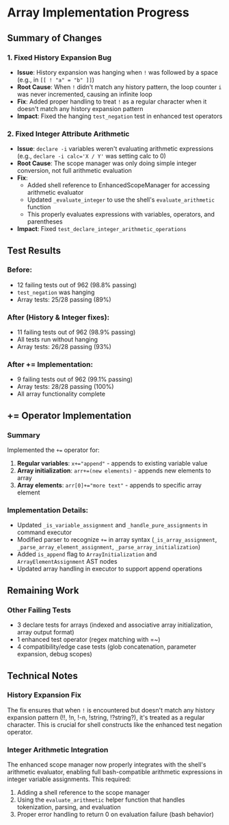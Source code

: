 # Array Implementation Progress

## Summary of Changes

### 1. Fixed History Expansion Bug
- **Issue**: History expansion was hanging when `!` was followed by a space (e.g., in `[[ ! "a" = "b" ]]`)
- **Root Cause**: When `!` didn't match any history pattern, the loop counter `i` was never incremented, causing an infinite loop
- **Fix**: Added proper handling to treat `!` as a regular character when it doesn't match any history expansion pattern
- **Impact**: Fixed the hanging `test_negation` test in enhanced test operators

### 2. Fixed Integer Attribute Arithmetic
- **Issue**: `declare -i` variables weren't evaluating arithmetic expressions (e.g., `declare -i calc='X / Y'` was setting calc to 0)
- **Root Cause**: The scope manager was only doing simple integer conversion, not full arithmetic evaluation
- **Fix**: 
  - Added shell reference to EnhancedScopeManager for accessing arithmetic evaluator
  - Updated `_evaluate_integer` to use the shell's `evaluate_arithmetic` function
  - This properly evaluates expressions with variables, operators, and parentheses
- **Impact**: Fixed `test_declare_integer_arithmetic_operations`

## Test Results

### Before:
- 12 failing tests out of 962 (98.8% passing)
- `test_negation` was hanging
- Array tests: 25/28 passing (89%)

### After (History & Integer fixes):
- 11 failing tests out of 962 (98.9% passing)
- All tests run without hanging
- Array tests: 26/28 passing (93%)

### After += Implementation:
- 9 failing tests out of 962 (99.1% passing)
- Array tests: 28/28 passing (100%)
- All array functionality complete

## += Operator Implementation

### Summary
Implemented the `+=` operator for:
1. **Regular variables**: `x+="append"` - appends to existing variable value
2. **Array initialization**: `arr+=(new elements)` - appends new elements to array
3. **Array elements**: `arr[0]+="more text"` - appends to specific array element

### Implementation Details:
- Updated `_is_variable_assignment` and `_handle_pure_assignments` in command executor
- Modified parser to recognize `+=` in array syntax (`_is_array_assignment`, `_parse_array_element_assignment`, `_parse_array_initialization`)
- Added `is_append` flag to `ArrayInitialization` and `ArrayElementAssignment` AST nodes
- Updated array handling in executor to support append operations

## Remaining Work

### Other Failing Tests
- 3 declare tests for arrays (indexed and associative array initialization, array output format)
- 1 enhanced test operator (regex matching with =~)
- 4 compatibility/edge case tests (glob concatenation, parameter expansion, debug scopes)

## Technical Notes

### History Expansion Fix
The fix ensures that when `!` is encountered but doesn't match any history expansion pattern (!!,  !n, !-n, !string, !?string?), it's treated as a regular character. This is crucial for shell constructs like the enhanced test negation operator.

### Integer Arithmetic Integration
The enhanced scope manager now properly integrates with the shell's arithmetic evaluator, enabling full bash-compatible arithmetic expressions in integer variable assignments. This required:
1. Adding a shell reference to the scope manager
2. Using the `evaluate_arithmetic` helper function that handles tokenization, parsing, and evaluation
3. Proper error handling to return 0 on evaluation failure (bash behavior)